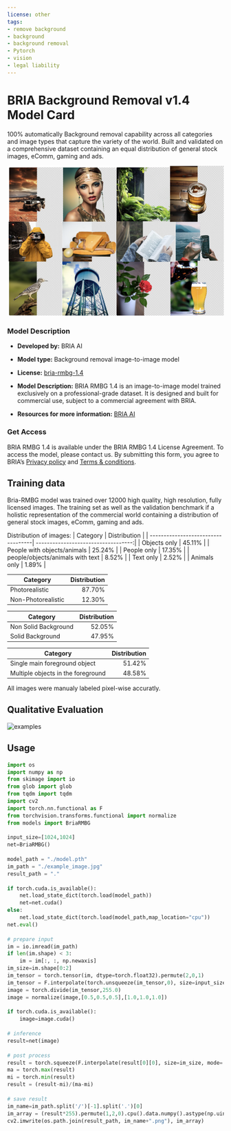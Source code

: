 ```yaml
---
license: other
tags:
- remove background
- background
- background removal
- Pytorch
- vision
- legal liability
---
```


# BRIA Background Removal v1.4 Model Card

100% automatically Background removal capability across all categories and image types that capture the variety of the world. 
Built and validated on a comprehensive dataset containing an equal distribution of general stock images, eComm, gaming and ads.

![examples](t3.png)

### Model Description

- **Developed by:** BRIA AI
- **Model type:** Background removal image-to-image model
- **License:** [bria-rmbg-1.4](https://bria.ai/bria-huggingface-model-license-agreement/)

- **Model Description:** BRIA RMBG 1.4 is an image-to-image model trained exclusively on a professional-grade dataset. It is designed and built for commercial use, subject to a commercial agreement with BRIA.
- **Resources for more information:** [BRIA AI](https://bria.ai/)


### Get Access
BRIA RMBG 1.4 is available under the BRIA RMBG 1.4 License Agreement. To access the model, please contact us. 
By submitting this form, you agree to BRIA’s [Privacy policy](https://bria.ai/privacy-policy/) and [Terms & conditions](https://bria.ai/terms-and-conditions/).


## Training data
Bria-RMBG model was trained over 12000 high quality, high resolution, fully licensed images.
The training set as well as the validation benchmark if a holistic representation of the commercial world containing a distribution of general stock images, eComm, gaming and ads.

Distribution of images:
| Category | Distribution |
| -----------------------------------| -----------------------------------:|
| Objects only | 45.11% |
| People with objects/animals | 25.24% |
| People only | 17.35% |
| people/objects/animals with text | 8.52% |
| Text only | 2.52% |
| Animals only | 1.89% |

| Category | Distribution |
| -----------------------------------| -----------------------------------------:|
| Photorealistic | 87.70% |
| Non-Photorealistic | 12.30% |


| Category | Distribution |
| -----------------------------------| -----------------------------------:|
| Non Solid Background | 52.05% |
| Solid Background | 47.95% 


| Category | Distribution |
| -----------------------------------| -----------------------------------:|
| Single main foreground object | 51.42% |
| Multiple objects in the foreground | 48.58% |

All images were manualy labeled pixel-wise accuratly. 

## Qualitative Evaluation

![examples](results.png)




## Usage

```python
import os
import numpy as np
from skimage import io
from glob import glob
from tqdm import tqdm
import cv2
import torch.nn.functional as F
from torchvision.transforms.functional import normalize
from models import BriaRMBG

input_size=[1024,1024]
net=BriaRMBG()

model_path = "./model.pth"
im_path = "./example_image.jpg"
result_path = "."

if torch.cuda.is_available():
    net.load_state_dict(torch.load(model_path))
    net=net.cuda()
else:
    net.load_state_dict(torch.load(model_path,map_location="cpu"))
net.eval()    

# prepare input
im = io.imread(im_path)
if len(im.shape) < 3:
    im = im[:, :, np.newaxis]
im_size=im.shape[0:2]
im_tensor = torch.tensor(im, dtype=torch.float32).permute(2,0,1)
im_tensor = F.interpolate(torch.unsqueeze(im_tensor,0), size=input_size, mode='bilinear').type(torch.uint8)
image = torch.divide(im_tensor,255.0)
image = normalize(image,[0.5,0.5,0.5],[1.0,1.0,1.0])

if torch.cuda.is_available():
    image=image.cuda()

# inference 
result=net(image)

# post process
result = torch.squeeze(F.interpolate(result[0][0], size=im_size, mode='bilinear') ,0)
ma = torch.max(result)
mi = torch.min(result)
result = (result-mi)/(ma-mi)

# save result
im_name=im_path.split('/')[-1].split('.')[0]
im_array = (result*255).permute(1,2,0).cpu().data.numpy().astype(np.uint8)
cv2.imwrite(os.path.join(result_path, im_name+".png"), im_array)
```